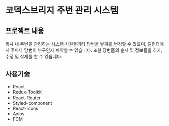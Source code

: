 # 코덱스브리지 주번 관리 시스템
## 프로젝트 내용
회사 내 주번을 관리하는 시스템 
사원들끼리 당번을 날짜를 변경할 수 있으며, 캘린더에서 주마다 당번이 누구인지 파악할 수 있습니다. 
또한 당번들의 순서 및 정보들을 추가, 수정 및 삭제를 할 수 있습니다.
## 사용기술
+ React
+ Redux-Toolkit
+ React-Router
+ Styled-component
+ React-icons
+ Axios
+ FCM